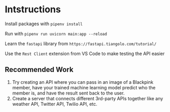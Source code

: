 # Intstructions

Install packages with `pipenv install`

Run with `pipenv run uvicorn main:app --reload`

Learn the `fastapi` library from `https://fastapi.tiangolo.com/tutorial/`

Use the `Rest Client` extension from VS Code to make testing the API easier

## Recommended Work

1. Try creating an API where you can pass in an image of a Blackpink member, have your trained machine learning model predict who the member is, and have the result sent back to the user.
2. Create a server that connects different 3rd-party APIs together like any weather API, Twitter API, Twilio API, etc.
